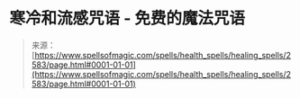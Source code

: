 <!--yml

分类：未分类

日期：2024年06月12日 18:36:17

-->

# 寒冷和流感咒语 - 免费的魔法咒语

> 来源：[https://www.spellsofmagic.com/spells/health_spells/healing_spells/2583/page.html#0001-01-01](https://www.spellsofmagic.com/spells/health_spells/healing_spells/2583/page.html#0001-01-01)
